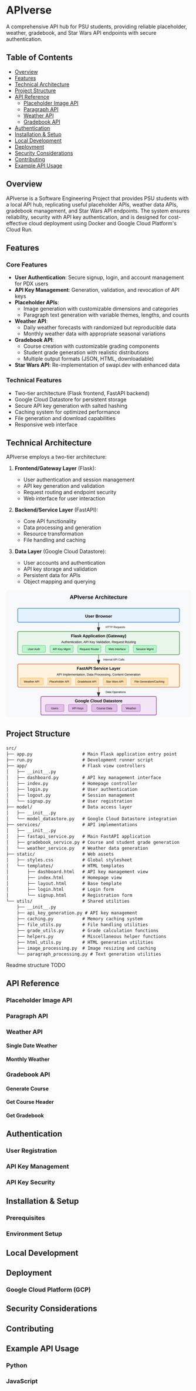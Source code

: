 # APIverse

A comprehensive API hub for PSU students, providing reliable placeholder, weather, gradebook, and Star Wars API endpoints with secure authentication.

## Table of Contents

- [Overview](#overview)
- [Features](#features)
- [Technical Architecture](#technical-architecture)
- [Project Structure](#project-structure)
- [API Reference](#api-reference)
  - [Placeholder Image API](#placeholder-image-api)
  - [Paragraph API](#paragraph-api)
  - [Weather API](#weather-api)
  - [Gradebook API](#gradebook-api)
- [Authentication](#authentication)
- [Installation & Setup](#installation--setup)
- [Local Development](#local-development)
- [Deployment](#deployment)
- [Security Considerations](#security-considerations)
- [Contributing](#contributing)
- [Example API Usage](#example-api-usage)

## Overview

APIverse is a Software Engineering Project that provides PSU students with a local API hub, replicating useful placeholder APIs, weather data APIs, gradebook management, and Star Wars API endpoints. The system ensures reliability, security with API key authentication, and is designed for cost-effective cloud deployment using Docker and Google Cloud Platform's Cloud Run.

## Features

### Core Features

- **User Authentication**: Secure signup, login, and account management for PDX users
- **API Key Management**: Generation, validation, and revocation of API keys
- **Placeholder APIs**:
  - Image generation with customizable dimensions and categories
  - Paragraph text generation with variable themes, lengths, and counts
- **Weather API**:
  - Daily weather forecasts with randomized but reproducible data
  - Monthly weather data with appropriate seasonal variations
- **Gradebook API**:
  - Course creation with customizable grading components
  - Student grade generation with realistic distributions
  - Multiple output formats (JSON, HTML, downloadable)
- **Star Wars API**: Re-implementation of swapi.dev with enhanced data

### Technical Features

- Two-tier architecture (Flask frontend, FastAPI backend)
- Google Cloud Datastore for persistent storage
- Secure API key generation with salted hashing
- Caching system for optimized performance
- File generation and download capabilities
- Responsive web interface

## Technical Architecture

APIverse employs a two-tier architecture:

1. **Frontend/Gateway Layer** (Flask):

   - User authentication and session management
   - API key generation and validation
   - Request routing and endpoint security
   - Web interface for user interaction

2. **Backend/Service Layer** (FastAPI):

   - Core API functionality
   - Data processing and generation
   - Resource transformation
   - File handling and caching

3. **Data Layer** (Google Cloud Datastore):
   - User accounts and authentication
   - API key storage and validation
   - Persistent data for APIs
   - Object mapping and querying

![Architecture Diagram](architecture_diagram.svg)

## Project Structure

```
src/
├── app.py                   # Main Flask application entry point
├── run.py                   # Development runner script
├── app/                     # Flask view controllers
│   ├── __init__.py
│   ├── dashboard.py         # API key management interface
│   ├── index.py             # Homepage controller
│   ├── login.py             # User authentication
│   ├── logout.py            # Session management
│   └── signup.py            # User registration
├── model/                   # Data access layer
│   ├── __init__.py
│   └── model_datastore.py   # Google Cloud Datastore integration
├── services/                # API implementations
│   ├── __init__.py
│   ├── fastapi_service.py   # Main FastAPI application
│   ├── gradebook_service.py # Course and student grade generation
│   └── weather_service.py   # Weather data generation
├── static/                  # Web assets
│   ├── styles.css           # Global stylesheet
│   └── templates/           # HTML templates
│       ├── dashboard.html   # API key management view
│       ├── index.html       # Homepage view
│       ├── layout.html      # Base template
│       ├── login.html       # Login form
│       └── signup.html      # Registration form
└── utils/                   # Shared utilities
    ├── __init__.py
    ├── api_key_generation.py # API key management
    ├── caching.py           # Memory caching system
    ├── file_utils.py        # File handling utilities
    ├── grade_utils.py       # Grade calculation functions
    ├── helpers.py           # Miscellaneous helper functions
    ├── html_utils.py        # HTML generation utilities
    ├── image_processing.py  # Image resizing and caching
    └── paragraph_processing.py # Text generation utilities
```

Readme structure TODO

## API Reference

### Placeholder Image API

### Paragraph API

### Weather API

#### Single Date Weather

#### Monthly Weather

### Gradebook API

#### Generate Course

#### Get Course Header

#### Get Gradebook

## Authentication

### User Registration

### API Key Management

### API Key Security

## Installation & Setup

### Prerequisites

### Environment Setup

## Local Development

## Deployment

### Google Cloud Platform (GCP)

## Security Considerations

## Contributing

## Example API Usage

### Python

### JavaScript
